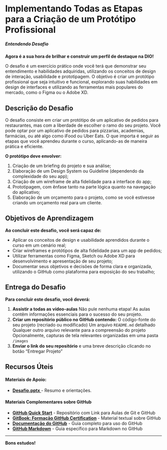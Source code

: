 # Implementando Todas as Etapas para a Criação de um Protótipo Profissional



##### Entendendo Desafio 

**Agora é a sua hora de brilhar e construir um perfil de destaque na DIO!** 

O desafio é um exercício prático onde você terá que demonstrar seu entendimento e habilidades adquiridas, utilizando os conceitos de design de interação, usabilidade e prototipagem. O objetivo é criar um protótipo profissional que seja intuitivo e funcional, explorando suas habilidades em design de interfaces e utilizando as ferramentas mais populares do mercado, como o Figma ou o Adobe XD.

## Descrição do Desafio

O desafio consiste em criar um protótipo de um aplicativo de pedidos para restaurantes, mas com a liberdade de escolher o ramo do seu projeto. Você pode optar por um aplicativo de pedidos para pizzarias, academias, farmácias, ou até algo como iFood ou Uber Eats. O que importa é seguir as etapas que você aprendeu durante o curso, aplicando-as de maneira prática e eficiente.

**O protótipo deve envolver:**

1. Criação de um briefing do projeto e sua análise;
2. Elaboração de um Design System ou Guideline (dependendo da complexidade do seu app);
3. Criação de um wireframe de alta fidelidade para a interface do app;
4. Prototipagem, com ênfase tanto na parte lógica quanto na navegação do aplicativo;
5. Elaboração de um orçamento para o projeto, como se você estivesse criando um orçamento real para um cliente.

## Objetivos de Aprendizagem 

**Ao concluir este desafio, você será capaz de:** 

- Aplicar os conceitos de design e usabilidade aprendidos durante o curso em um cenário real;
- Criar wireframes e protótipos de alta fidelidade para um app de pedidos;
- Utilizar ferramentas como Figma, Sketch ou Adobe XD para desenvolvimento e apresentação de seu projeto;
- Documentar seus objetivos e decisões de forma clara e organizada, utilizando o GitHub como plataforma para exposição do seu trabalho;

## Entrega do Desafio 

**Para concluir este desafio, você deverá:** 

1. **Assistir a todas as vídeo-aulas**
   Não pule nenhuma etapa! As aulas contêm informações essenciais para o sucesso do seu projeto. 
2. **Criar um repositório público no GitHub contendo:** 
   O código-fonte do seu projeto (recriado ou modificado)
   Um arquivo `README.md` detalhado
   Qualquer outro arquivo relevante para a compreensão do projeto
   Opcionalmente, capturas de tela relevantes organizadas em uma pasta `/images `
3. **Enviar o link do seu repositório** e uma breve descrição clicando no botão “Entregar Projeto” 

## Recursos Úteis 

#### **Materiais de Apoio:**

- [**Desafio.pptx** ](https://academiapme-my.sharepoint.com/:p:/g/personal/nubia_dio_me/Ecgb5ljQzsBMt6vLT1iHdXAB_2UIx_aTzC3InJ5wLdbjSQ?e=l2kTsq)- Resumo e orientações. 

#### **Materiais Complementares sobre GitHub** 

- **[GitHub Quick Start](https://github.com/digitalinnovationone/github-quickstart)** - Repositório com Link para Aulas de Git e GitHub 
- **[GitBook: Formação GitHub Certification](https://aline-antunes.gitbook.io/formacao-fundamentos-github)** - Material textual sobre GitHub
- **[Documentação do GitHub](https://docs.github.com/)** - Guia completo para uso do GitHub 
- **[GitHub Markdown](https://docs.github.com/pt/get-started/writing-on-github/getting-started-with-writing-and-formatting-on-github/basic-writing-and-formatting-syntax)** - Guia específico para Markdown no GitHub 

------

**Bons estudos!**